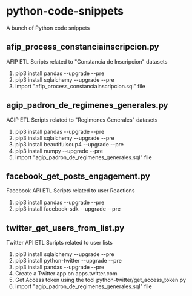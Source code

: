 # python-code-snippets
A bunch of Python code snippets
## afip_process_constanciainscripcion.py ##

AFIP ETL Scripts related to "Constancia de Inscripcion" datasets
 1. pip3 install pandas --upgrade --pre
 2. pip3 install sqlalchemy --upgrade --pre
 3. import "afip_process_constanciainscripcion.sql" file
 
 ## agip_padron_de_regimenes_generales.py	##
 
 AGIP ETL Scripts related to "Regimenes Generales" datasets
 1. pip3 install pandas --upgrade --pre
 2. pip3 install sqlalchemy --upgrade --pre
 3. pip3 install beautifulsoup4 --upgrade --pre
 4. pip3 install numpy --upgrade --pre
 5. import "agip_padron_de_regimenes_generales.sql" file
 
 ## facebook_get_posts_engagement.py	##
 
 Facebook API ETL Scripts related to user Reactions
 1. pip3 install pandas --upgrade --pre
 2. pip3 install facebook-sdk --upgrade --pre
 
 ## twitter_get_users_from_list.py	##

 Twitter API ETL Scripts related to user lists
 1. pip3 install sqlalchemy --upgrade --pre
 2. pip3 install python-twitter --upgrade --pre
 3. pip3 install pandas --upgrade --pre 
 4. Create a Twitter app on apps.twitter.com
 5. Get Access token using the tool python-twitter/get_access_token.py
 6. import "agip_padron_de_regimenes_generales.sql" file
